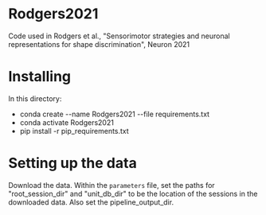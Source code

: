 # Rodgers2021
Code used in Rodgers et al., "Sensorimotor strategies and neuronal representations for shape discrimination", Neuron 2021

# Installing
In this directory:

* conda create --name Rodgers2021 --file requirements.txt
* conda activate Rodgers2021
* pip install -r pip_requirements.txt
  

# Setting up the data
Download the data. Within the `parameters` file, set the paths for "root_session_dir" and "unit_db_dir" to be the location of the sessions in the downloaded data. Also set the pipeline_output_dir.

